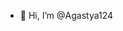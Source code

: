 - 👋 Hi, I’m @Agastya124

<!---
Agastya124/Agastya124 is a ✨ special ✨ repository because its `README.md` (this file) appears on your GitHub profile.
You can click the Preview link to take a look at your changes.
--->
